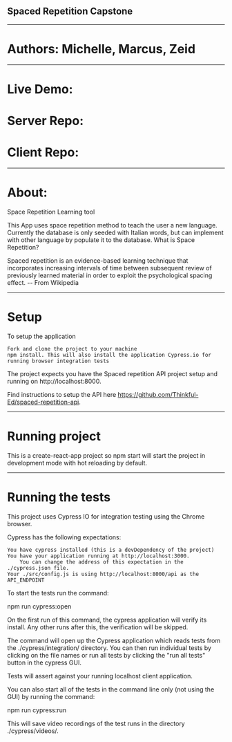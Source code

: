 ## Spaced Repetition Capstone

---------------------------------------------------------------------------------

# Authors: Michelle, Marcus, Zeid

---------------------------------------------------------------------------------

# Live Demo:

# Server Repo:

# Client Repo:

---------------------------------------------------------------------------------

# About:

Space Repetition Learning tool

This App uses space repetition method to teach the user a new language. Currently the database is only seeded with Italian words, but can implement with other language by populate it to the database.
What is Space Repetition?

Spaced repetition is an evidence-based learning technique that incorporates increasing intervals of time between subsequent review of previously learned material in order to exploit the psychological spacing effect. -- From Wikipedia

---------------------------------------------------------------------------------

# Setup

To setup the application

    Fork and clone the project to your machine
    npm install. This will also install the application Cypress.io for running browser integration tests

The project expects you have the Spaced repetition API project setup and running on http://localhost:8000.

Find instructions to setup the API here https://github.com/Thinkful-Ed/spaced-repetition-api.

---------------------------------------------------------------------------------

# Running project

This is a create-react-app project so npm start will start the project in development mode with hot reloading by default.

---------------------------------------------------------------------------------

# Running the tests

This project uses Cypress IO for integration testing using the Chrome browser.

Cypress has the following expectations:

    You have cypress installed (this is a devDependency of the project)
    You have your application running at http://localhost:3000.
        You can change the address of this expectation in the ./cypress.json file.
    Your ./src/config.js is using http://localhost:8000/api as the API_ENDPOINT

To start the tests run the command:

npm run cypress:open

On the first run of this command, the cypress application will verify its install. Any other runs after this, the verification will be skipped.

The command will open up the Cypress application which reads tests from the ./cypress/integration/ directory. You can then run individual tests by clicking on the file names or run all tests by clicking the "run all tests" button in the cypress GUI.

Tests will assert against your running localhost client application.

You can also start all of the tests in the command line only (not using the GUI) by running the command:

npm run cypress:run

This will save video recordings of the test runs in the directory ./cypress/videos/.

